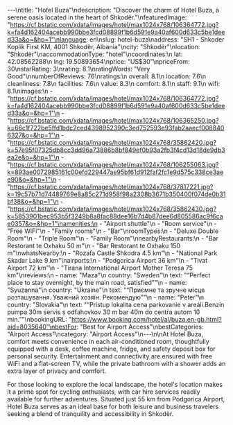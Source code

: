 ---\ntitle: "Hotel Buza"\ndescription: "Discover the charm of Hotel Buza, a serene oasis located in the heart of Shkodër."\nfeaturedImage: "https://cf.bstatic.com/xdata/images/hotel/max1024x768/106364772.jpg?k=fa4d162404acebb990bbe3fcd08899f1b6d591e9a40af600d633c5be1deed33a&o=&hp=1"\nlanguage: en\nslug: hotel-buza\naddress: "SH1 - Shkoder Koplik First KM, 4001 Shkodër, Albania"\ncity: "Shkodër"\nlocation: "Shkodër"\naccommodationType: "hotel"\ncoordinates:\n  lat: 42.08562288\n  lng: 19.50893654\nprice: "US$30"\npriceFrom: 30\nstarRating: 3\nrating: 8.1\nratingWords: "Very Good"\nnumberOfReviews: 76\nratings:\n  overall: 8.1\n  location: 7.6\n  cleanliness: 7.8\n  facilities: 7.6\n  value: 8.3\n  comfort: 8.1\n  staff: 9.1\n  wifi: 8.1\nimages:\n  - "https://cf.bstatic.com/xdata/images/hotel/max1024x768/106364772.jpg?k=fa4d162404acebb990bbe3fcd08899f1b6d591e9a40af600d633c5be1deed33a&o=&hp=1"\n  - "https://cf.bstatic.com/xdata/images/hotel/max1024x768/106365250.jpg?k=66c1f722be5ffd1bdc2ced4398952390c3ed752593e93fab2aaecf0088406327&o=&hp=1"\n  - "https://cf.bstatic.com/xdata/images/hotel/max1024x768/35862420.jpg?k=57e95f07325db8cc3dd96a73886b8bf849ef0b93a2fb3f4cd13d18de9db3ea2e&o=&hp=1"\n  - "https://cf.bstatic.com/xdata/images/hotel/max1024x768/106255063.jpg?k=893ae0072985161c00efd229447ae95bf61d912faf2fc1e9d575c338ce3aee90&o=&hp=1"\n  - "https://cf.bstatic.com/xdata/images/hotel/max1024x768/37817221.jpg?k=19c57b71d74489769e8a85c271d958f98a2308b3671b350400f074de0b31bf38&o=&hp=1"\n  - "https://cf.bstatic.com/xdata/images/hotel/max1024x768/35862430.jpg?k=5853901bec953b5f3249b8a8fac88dee16b7d4b87dee6d805586ac9f6cae0357&o=&hp=1"\namenities:\n  - "Airport shuttle"\n  - "Room service"\n  - "Free WiFi"\n  - "Family rooms"\n  - "Bar"\nroomTypes:\n  - "Deluxe Double Room"\n  - "Triple Room"\n  - "Family Room"\nnearbyRestaurants:\n  - "Bar Restorant te Oxhaku 50 m"\n  - "Bar Restorant te Oxhaku 150 m"\nwhatsNearby:\n  - "Rozafa Castle Shkodra 4.5 km"\n  - "National Park Skadar Lake 9 km"\nairports:\n  - "Podgorica Airport 36 km"\n  - "Tivat Airport 72 km"\n  - "Tirana International Airport Mother Teresa 75 km"\nreviews:\n  - name: "Maza"\n    country: "Sweden"\n    text: "“Perfect place to stay overnight, by the main road, satisfied”"\n  - name: "Syuzanna"\n    country: "Ukraine"\n    text: "“Приємне та зручне місце розташування. Уважний хозяїн. Рекомендую”"\n  - name: "Peter"\n    country: "Slovakia"\n    text: "“Prístup lokalita cena parkovanie v areáli.Benzín pumpa 30m servis s odťahovkov 30 m bar 40m do centra autom 10 min.”"\nbookingURL: "https://www.booking.com/hotel/al/buza.en-gb.html?aid=8035640"\nbestFor: "Best for Airport Access"\nbestCategories: "Airport Access"\ncategory: "Airport Access"\n---\n\nAt Hotel Buza, comfort meets convenience in each air-conditioned room, thoughtfully equipped with a desk, coffee machine, fridge, and safety deposit box for personal security. Entertainment and connectivity are ensured with free WiFi and a flat-screen TV, while the private bathroom with a shower adds an extra layer of privacy and comfort.

For those looking to explore the local landscape, the hotel's location makes it a prime spot for cycling enthusiasts, with car hire services readily available for further adventures. Situated just 55 km from Podgorica Airport, Hotel Buza serves as an ideal base for both leisure and business travelers seeking a blend of tranquility and accessibility in Shkodër.